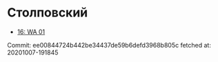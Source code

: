 # Столповский
- [16: WA 01](16.md)

Commit: ee00844724b442be34437de59b6defd3968b805c
 fetched at: 20201007-191845
